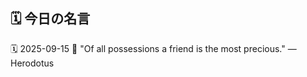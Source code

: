 ## 🗓️ 今日の名言

<!--START_SECTION:quote-->
🗓️ 2025-09-15
💬 "Of all possessions a friend is the most precious." — Herodotus
<!--END_SECTION:quote-->
